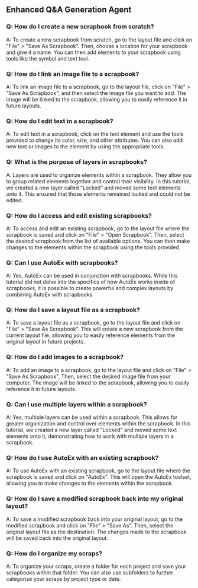 ## Enhanced Q&A Generation Agent

### Q: How do I create a new scrapbook from scratch?

A: To create a new scrapbook from scratch, go to the layout file and click on "File" > "Save As Scrapbook". Then, choose a location for your scrapbook and give it a name. You can then add elements to your scrapbook using tools like the symbol and text tool.

### Q: How do I link an image file to a scrapbook?

A: To link an image file to a scrapbook, go to the layout file, click on "File" > "Save As Scrapbook", and then select the image file you want to add. The image will be linked to the scrapbook, allowing you to easily reference it in future layouts.

### Q: How do I edit text in a scrapbook?

A: To edit text in a scrapbook, click on the text element and use the tools provided to change its color, size, and other attributes. You can also add new text or images to the element by using the appropriate tools.

### Q: What is the purpose of layers in scrapbooks?

A: Layers are used to organize elements within a scrapbook. They allow you to group related elements together and control their visibility. In this tutorial, we created a new layer called "Locked" and moved some text elements onto it. This ensured that those elements remained locked and could not be edited.

### Q: How do I access and edit existing scrapbooks?

A: To access and edit an existing scrapbook, go to the layout file where the scrapbook is saved and click on "File" > "Open Scrapbook". Then, select the desired scrapbook from the list of available options. You can then make changes to the elements within the scrapbook using the tools provided.

### Q: Can I use AutoEx with scrapbooks?

A: Yes, AutoEx can be used in conjunction with scrapbooks. While this tutorial did not delve into the specifics of how AutoEx works inside of scrapbooks, it is possible to create powerful and complex layouts by combining AutoEx with scrapbooks.

### Q: How do I save a layout file as a scrapbook?

A: To save a layout file as a scrapbook, go to the layout file and click on "File" > "Save As Scrapbook". This will create a new scrapbook from the current layout file, allowing you to easily reference elements from the original layout in future projects.

### Q: How do I add images to a scrapbook?

A: To add an image to a scrapbook, go to the layout file and click on "File" > "Save As Scrapbook". Then, select the desired image file from your computer. The image will be linked to the scrapbook, allowing you to easily reference it in future layouts.

### Q: Can I use multiple layers within a scrapbook?

A: Yes, multiple layers can be used within a scrapbook. This allows for greater organization and control over elements within the scrapbook. In this tutorial, we created a new layer called "Locked" and moved some text elements onto it, demonstrating how to work with multiple layers in a scrapbook.

### Q: How do I use AutoEx with an existing scrapbook?

A: To use AutoEx with an existing scrapbook, go to the layout file where the scrapbook is saved and click on "AutoEx". This will open the AutoEx toolset, allowing you to make changes to the elements within the scrapbook.

### Q: How do I save a modified scrapbook back into my original layout?

A: To save a modified scrapbook back into your original layout, go to the modified scrapbook and click on "File" > "Save As". Then, select the original layout file as the destination. The changes made to the scrapbook will be saved back into the original layout.

### Q: How do I organize my scraps?

A: To organize your scraps, create a folder for each project and save your scrapbooks within that folder. You can also use subfolders to further categorize your scraps by project type or date.